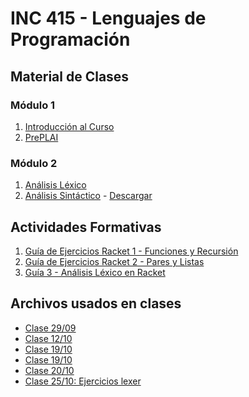 # INC 415 - Lenguajes de Programación

## Material de Clases ##

### Módulo 1

1. [Introducción al Curso](https://docs.google.com/presentation/d/1nHqE7FjWPzfL8O5P-HTOrhR0DregVPnrHPQsnWv4JYA/pub?start=false&loop=false&delayms=60000)
1. [PrePLAI](https://users.dcc.uchile.cl/~etanter/preplai/)

### Módulo 2

1. [Análisis Léxico](analisis_lexico.pdf)
1. [Análisis Sintáctico](https://docs.google.com/presentation/d/1EspxZLAzplhMsRCASMrdGDHyiZcHMgXiPLmqOiYh4Mg/pub?start=false&loop=false&delayms=60000) -
   [Descargar](https://docs.google.com/presentation/d/1EspxZLAzplhMsRCASMrdGDHyiZcHMgXiPLmqOiYh4Mg/export/pptx)

## Actividades Formativas

1. [Guía de Ejercicios Racket 1 - Funciones y Recursión](guia1.html)
1. [Guía de Ejercicios Racket 2 - Pares y Listas](guia2.html)
1. [Guía 3 - Análisis Léxico en Racket](guia3.html)

## Archivos usados en clases

- [Clase 29/09](Archivos/Clase-29-09.rkt)
- [Clase 12/10](Archivos/Clase-12-10.rkt)
- [Clase 19/10](Archivos/Clase-19-10.rkt)
- [Clase 19/10](Archivos/Clase-19-10-play.rkt)
- [Clase 20/10](Archivos/Clase-20-10.rkt)
- [Clase 25/10: Ejercicios lexer](Archivos/Clase-25-10-lexer.rkt)

<!-- ## Referencias -->



